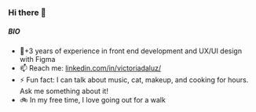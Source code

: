 ### Hi there 👋

##### BIO

- 🏢+3 years of experience in front end development and UX/UI design with Figma
- 📫 Reach me: [linkedin.com/in/victoriadaluz/](https://www.linkedin.com/in/victoriadaluz/)
- ⚡️ Fun fact: I can talk about music, cat, makeup, and cooking for hours. Ask me something about it!
- 🚲 In my free time, I love going out for a walk
